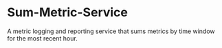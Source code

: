 # Sum-Metric-Service
 A metric logging and reporting service that sums metrics by time window for the most recent hour.
